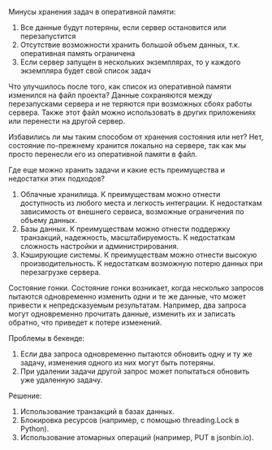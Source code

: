 Минусы хранения задач в оперативной памяти:
1. Все данные будут потеряны, если сервер остановится или перезапустится
2. Отсутствие возможности хранить большой объем данных, т.к. оперативная память ограничена
3. Если сервер запущен в нескольких экземплярах, то у каждого экземпляра будет свой список задач

Что улучшилось после того, как список из оперативной памяти изменился на файл проекта?
Данные сохраняются между перезапусками сервера и не теряются при возможных сбоях работы сервера.
Также этот файл можно использовать в других приложениях или перенести на другой сервер.

Избавились ли мы таким способом от хранения состояния или нет?
Нет, состояние по-прежнему хранится локально на сервере, так как мы просто перенесли его из оперативной памяти в файл.

Где еще можно хранить задачи и какие есть преимущества и недостатки этих подходов?
1. Облачные хранилища.
К преимуществам можно отнести доступность из любого места и легкость интеграции.
К недостаткам зависимость от внешнего сервиса, возможные ограничения по объему данных.
2. Базы данных.
К преимуществам можно отнести поддержку транзакций, надежность, масштабируемость. 
К недостаткам сложность настройки и администрирования.
3. Кэширующие системы.
К преимуществам можно отнести высокую производительность. 
К недостаткам возможную потерю данных при перезагрузке сервера.


Состояние гонки.
Состояние гонки возникает, когда несколько запросов пытаются одновременно изменить одни и те же данные, 
что может привести к непредсказуемым результатам. Например, два запроса могут 
одновременно прочитать данные, изменить их и записать обратно, что приведет к потере изменений.

Проблемы в бекенде:
1. Если два запроса одновременно пытаются обновить одну и ту же задачу, изменения одного из них могут быть потеряны.
2. При удалении задачи другой запрос может попытаться обновить уже удаленную задачу.

Решение:
1. Использование транзакций в базах данных.
2. Блокировка ресурсов (например, с помощью threading.Lock в Python).
3. Использование атомарных операций (например, PUT в jsonbin.io).
